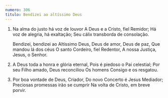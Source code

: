 ```yaml
---
numero: 306
titulo: Bendizei ao altíssimo Deus
---
```

1. Na alma do justo há voz de louvor
   A Deus e a Cristo, fiel Remidor;
   Há voz de alegria, há exaltação;
   Seu cálix transborda de consolação.

   Bendizei, bendizei ao Altíssimo Deus,
   Deus de amor, Deus de paz,
   Que mandou lá dos céus
   O santo Cordeiro, fiel Redentor,
   A nossa Justiça, Jesus, o Senhor.

2. A Deus toda a honra e glória eternal,
   Pois é piedoso o Pai celestial;
   Por seu Filho amado, Deus reconciliou
   Os homens Consigo e os resgatou.

3. Por boa vontade de Deus, Criador,
   Do novo Concerto é Jesus Mediador;
   Preciosas promessas irão se cumprir
   Na volta de Cristo, em breve porvir.
